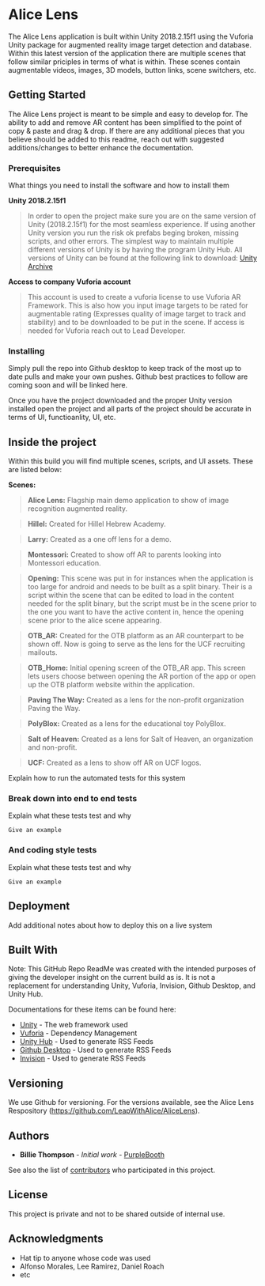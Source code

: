 # Alice Lens

The Alice Lens application is built within Unity 2018.2.15f1 using the Vuforia Unity package for augmented reality image target detection and database. Within this latest version of the application there are multiple scenes that follow similar priciples in terms of what is within. These scenes contain augmentable videos, images, 3D models, button links, scene switchers, etc.

## Getting Started

The Alice Lens project is meant to be simple and easy to develop for. The ability to add and remove AR content has been simplified to the point of copy & paste and drag & drop. If there are any additional pieces that you believe should be added to this readme, reach out with suggested additions/changes to better enhance the documentation. 

### Prerequisites

What things you need to install the software and how to install them

**Unity 2018.2.15f1** 
>In order to open the project make sure you are on the same version of Unity (2018.2.15f1) for the most seamless experience. If using another Unity version you run the risk ok prefabs beging broken, missing scripts, and other errors. The simplest way to maintain multiple different versions of Unity is by having the program Unity Hub. All versions of Unity can be found at the following link to download: [Unity Archive](https://unity3d.com/get-unity/download/archive)

**Access to company Vuforia account** 
>This account is used to create a vuforia license to use Vuforia AR Framework. This is also how you input image targets to be rated for augmentable rating (Expresses quality of image target to track and stability) and to be downloaded to be put in the scene. If access is needed for Vuforia reach out to Lead Developer.

### Installing

Simply pull the repo into Github desktop to keep track of the most up to date pulls and make your own pushes. Github best practices to follow are coming soon and will be linked here. 

Once you have the project downloaded and the proper Unity version installed open the project and all parts of the project should be accurate in terms of UI, functioanlity, UI, etc.

## Inside the project

Within this build you will find multiple scenes, scripts, and UI assets. These are listed below:

**Scenes:**

> **Alice Lens:** Flagship main demo application to show of image recognition augmented reality.

> **Hillel:** Created for Hillel Hebrew Academy.

> **Larry:** Created as a one off lens for a demo.

> **Montessori:** Created to show off AR to parents looking into Montessori education.

> **Opening:** This scene was put in for instances when the application is too large for android and needs to be built as a split binary. Their is a script within the scene that can be edited to load in the content needed for the split binary, but the script must be in the scene prior to the one you want to have the active content in, hence the opening scene prior to the alice scene appearing.

> **OTB_AR:** Created for the OTB platform as an AR counterpart to be shown off. Now is going to serve as the lens for the UCF recruiting mailouts.

> **OTB_Home:** Initial opening screen of the OTB_AR app. This screen lets users choose between opening the AR portion of the app or open up the OTB platform website within the application.

> **Paving The Way:** Created as a lens for the non-profit organization Paving the Way. 

> **PolyBlox:** Created as a lens for the educational toy PolyBlox.

> **Salt of Heaven:** Created as a lens for Salt of Heaven, an organization and non-profit.

> **UCF:** Created as a lens to show off AR on UCF logos.


Explain how to run the automated tests for this system

### Break down into end to end tests

Explain what these tests test and why

```
Give an example
```

### And coding style tests

Explain what these tests test and why

```
Give an example
```

## Deployment

Add additional notes about how to deploy this on a live system

## Built With

Note: This GitHub Repo ReadMe was created with the intended purposes of giving the developer insight on the current build as is. It is not a replacement for understanding Unity, Vuforia, Invision, Github Desktop, and Unity Hub. 

Documentations for these items can be found here:
* [Unity](https://docs.unity3d.com/Manual/index.html) - The web framework used
* [Vuforia](https://docs.unity3d.com/Manual/index.html) - Dependency Management
* [Unity Hub](https://docs.unity3d.com/Manual/GettingStartedUnityHub.html) - Used to generate RSS Feeds
* [Github Desktop](https://docs.unity3d.com/Manual/GettingStartedUnityHub.html) - Used to generate RSS Feeds
* [Invision](https://support.invisionapp.com/hc/en-us) - Used to generate RSS Feeds


## Versioning

We use Github for versioning. For the versions available, see the Alice Lens Respository (https://github.com/LeapWithAlice/AliceLens). 

## Authors

* **Billie Thompson** - *Initial work* - [PurpleBooth](https://github.com/PurpleBooth)

See also the list of [contributors](https://github.com/your/project/contributors) who participated in this project.

## License

This project is private and not to be shared outside of internal use.

## Acknowledgments

* Hat tip to anyone whose code was used
* Alfonso Morales, Lee Ramirez, Daniel Roach
* etc
